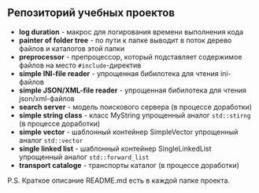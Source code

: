 ## Репозиторий учебных проектов
- **log duration** - макрос для логирования времени выполнения кода
- **painter of folder tree** - по пути к папке выводит в поток дерево файлов и каталогов этой папки
- **preprocessor** - препроцессор, который подставляет содержимое файлов на место `#include`-директив
- **simple INI-file reader** - упрощенная бибилотека для чтения ini-файлов
- **simple JSON/XML-file reader** - упрощенная бибилотека для чтения json/xml-файлов
- **search server** - модель поискового сервера (в процессе доработки)
- **simple string class** - класс MyString упрощенный аналог `std::stirng` (в процессе доработки)
- **simple vector** - шаблонный контейнер SimpleVector упрощенный аналог `std::vector`
- **single linked list** - шаблонный контейнер SingleLinkedList упрощенный аналог `std::forward_list`
- **transport cataloge** - транспорты каталог (в процессе доработки)
   
P.S. Краткое описание README.md есть в каждой папке проекта.
